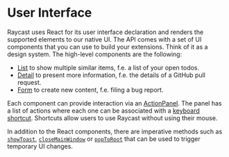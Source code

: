# User Interface

Raycast uses React for its user interface declaration and renders the supported elements to our native UI. The API comes with a set of UI components that you can use to build your extensions. Think of it as a design system. The high-level components are the following:

* [List](list.md) to show multiple similar items, f.e. a list of your open todos.
* [Detail](detail.md) to present more information, f.e. the details of a GitHub pull request.
* [Form](form.md) to create new content, f.e. filing a bug report.

Each component can provide interaction via an [ActionPanel](action-panel.md). The panel has a list of actions where each one can be associated with a [keyboard shortcut](../keyboard.md). Shortcuts allow users to use Raycast without using their mouse.

In addition to the React components, there are imperative methods such as [`showToast`](toast.md#showtoast), [`closeMainWindow`](window-and-search-bar.md#closemainwindow) or [`popToRoot`](window-and-search-bar.md#poptoroot) that can be used to trigger temporary UI changes. 
